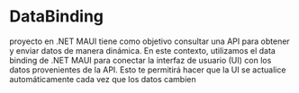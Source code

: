 # DataBinding
proyecto en .NET MAUI tiene como objetivo consultar una API para obtener y enviar datos de manera dinámica. En este contexto, utilizamos el data binding de .NET MAUI para conectar la interfaz de usuario (UI) con los datos provenientes de la API. Esto te permitirá hacer que la UI se actualice automáticamente cada vez que los datos cambien
